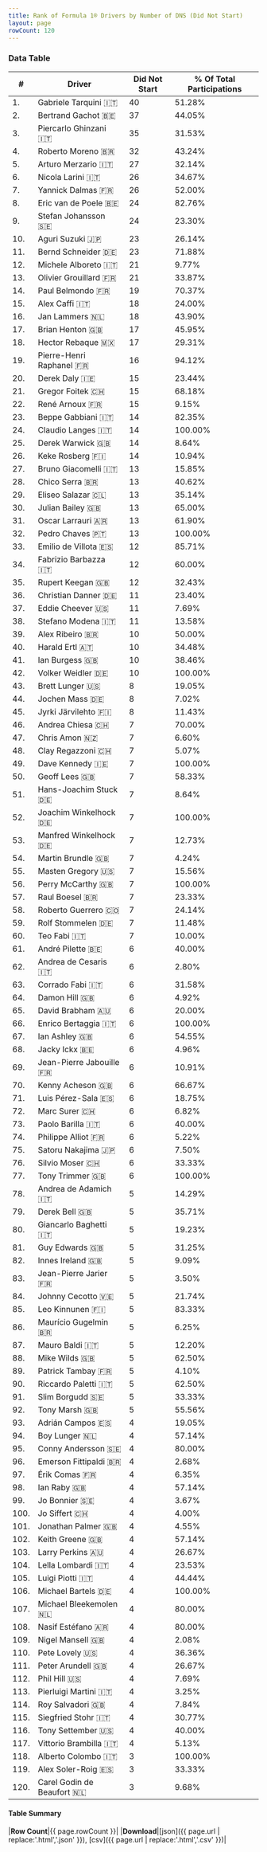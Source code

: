 ```yaml
---
title: Rank of Formula 1® Drivers by Number of DNS (Did Not Start)
layout: page
rowCount: 120
---
```


<canvas id="chart" width="400" height="180"></canvas>
<script>
var data = {
    "datasets": [
        {
            "backgroundColor": "#f3a935",
            "borderColor": "#f68639",
            "borderWidth": 1,
            "data": [
                40.0,
                37.0,
                35.0,
                32.0,
                27.0,
                26.0,
                26.0,
                24.0,
                24.0,
                23.0,
                23.0,
                21.0,
                21.0,
                19.0,
                18.0,
                18.0,
                17.0,
                17.0,
                16.0,
                15.0,
                15.0,
                15.0,
                14.0,
                14.0,
                14.0,
                14.0,
                13.0,
                13.0,
                13.0,
                13.0,
                13.0,
                13.0,
                12.0,
                12.0,
                12.0,
                11.0,
                11.0,
                11.0,
                10.0,
                10.0,
                10.0,
                10.0,
                8.0,
                8.0,
                8.0,
                7.0,
                7.0,
                7.0,
                7.0,
                7.0,
                7.0,
                7.0,
                7.0,
                7.0,
                7.0,
                7.0,
                7.0,
                7.0,
                7.0,
                7.0,
                6.0,
                6.0,
                6.0,
                6.0,
                6.0,
                6.0,
                6.0,
                6.0,
                6.0,
                6.0,
                6.0,
                6.0,
                6.0,
                6.0,
                6.0,
                6.0,
                6.0,
                5.0,
                5.0,
                5.0,
                5.0,
                5.0,
                5.0,
                5.0,
                5.0,
                5.0,
                5.0,
                5.0,
                5.0,
                5.0,
                5.0,
                5.0,
                4.0,
                4.0,
                4.0,
                4.0,
                4.0,
                4.0,
                4.0,
                4.0,
                4.0,
                4.0,
                4.0,
                4.0,
                4.0,
                4.0,
                4.0,
                4.0,
                4.0,
                4.0,
                4.0,
                4.0,
                4.0,
                4.0,
                4.0,
                4.0,
                4.0,
                3.0,
                3.0,
                3.0
            ],
            "label": "Did Not Start"
        }
    ],
    "labels": [
        "Gabriele Tarquini",
        "Bertrand Gachot",
        "Piercarlo Ghinzani",
        "Roberto Moreno",
        "Arturo Merzario",
        "Nicola Larini",
        "Yannick Dalmas",
        "Eric van de Poele",
        "Stefan Johansson",
        "Aguri Suzuki",
        "Bernd Schneider",
        "Michele Alboreto",
        "Olivier Grouillard",
        "Paul Belmondo",
        "Alex Caffi",
        "Jan Lammers",
        "Brian Henton",
        "Hector Rebaque",
        "Pierre-Henri Raphanel",
        "Derek Daly",
        "Gregor Foitek",
        "René Arnoux",
        "Beppe Gabbiani",
        "Claudio Langes",
        "Derek Warwick",
        "Keke Rosberg",
        "Bruno Giacomelli",
        "Chico Serra",
        "Eliseo Salazar",
        "Julian Bailey",
        "Oscar Larrauri",
        "Pedro Chaves",
        "Emilio de Villota",
        "Fabrizio Barbazza",
        "Rupert Keegan",
        "Christian Danner",
        "Eddie Cheever",
        "Stefano Modena",
        "Alex Ribeiro",
        "Harald Ertl",
        "Ian Burgess",
        "Volker Weidler",
        "Brett Lunger",
        "Jochen Mass",
        "Jyrki Järvilehto",
        "Andrea Chiesa",
        "Chris Amon",
        "Clay Regazzoni",
        "Dave Kennedy",
        "Geoff Lees",
        "Hans-Joachim Stuck",
        "Joachim Winkelhock",
        "Manfred Winkelhock",
        "Martin Brundle",
        "Masten Gregory",
        "Perry McCarthy",
        "Raul Boesel",
        "Roberto Guerrero",
        "Rolf Stommelen",
        "Teo Fabi",
        "André Pilette",
        "Andrea de Cesaris",
        "Corrado Fabi",
        "Damon Hill",
        "David Brabham",
        "Enrico Bertaggia",
        "Ian Ashley",
        "Jacky Ickx",
        "Jean-Pierre Jabouille",
        "Kenny Acheson",
        "Luis Pérez-Sala",
        "Marc Surer",
        "Paolo Barilla",
        "Philippe Alliot",
        "Satoru Nakajima",
        "Silvio Moser",
        "Tony Trimmer",
        "Andrea de Adamich",
        "Derek Bell",
        "Giancarlo Baghetti",
        "Guy Edwards",
        "Innes Ireland",
        "Jean-Pierre Jarier",
        "Johnny Cecotto",
        "Leo Kinnunen",
        "Maurício Gugelmin",
        "Mauro Baldi",
        "Mike Wilds",
        "Patrick Tambay",
        "Riccardo Paletti",
        "Slim Borgudd",
        "Tony Marsh",
        "Adrián Campos",
        "Boy Lunger",
        "Conny Andersson",
        "Emerson Fittipaldi",
        "Érik Comas",
        "Ian Raby",
        "Jo Bonnier",
        "Jo Siffert",
        "Jonathan Palmer",
        "Keith Greene",
        "Larry Perkins",
        "Lella Lombardi",
        "Luigi Piotti",
        "Michael Bartels",
        "Michael Bleekemolen",
        "Nasif Estéfano",
        "Nigel Mansell",
        "Pete Lovely",
        "Peter Arundell",
        "Phil Hill",
        "Pierluigi Martini",
        "Roy Salvadori",
        "Siegfried Stohr",
        "Tony Settember",
        "Vittorio Brambilla",
        "Alberto Colombo",
        "Alex Soler-Roig",
        "Carel Godin de Beaufort"
    ]
};
var options = {
  legend: {
    display: false
  },
  scales: {
    xAxes: [{
      ticks: {
        beginAtZero: true,
        maxRotation: 180,
        display: window.innerWidth > 800
      }
    }],
    yAxes: [{
      ticks: {
        beginAtZero: true
      }
    }]
  },
  onResize: function(chart, size) {
    chart.options.scales.xAxes[0].ticks.display = size.width > 800;
  }
};
new Chart("chart", {
    data: data,
    type: 'bar',
    options: options
});
</script>



### Data Table

| # | Driver | Did Not Start | % Of Total Participations |
|--|--|--|--|
| 1. | Gabriele Tarquini 🇮🇹 | 40 | 51.28% |
| 2. | Bertrand Gachot 🇧🇪 | 37 | 44.05% |
| 3. | Piercarlo Ghinzani 🇮🇹 | 35 | 31.53% |
| 4. | Roberto Moreno 🇧🇷 | 32 | 43.24% |
| 5. | Arturo Merzario 🇮🇹 | 27 | 32.14% |
| 6. | Nicola Larini 🇮🇹 | 26 | 34.67% |
| 7. | Yannick Dalmas 🇫🇷 | 26 | 52.00% |
| 8. | Eric van de Poele 🇧🇪 | 24 | 82.76% |
| 9. | Stefan Johansson 🇸🇪 | 24 | 23.30% |
| 10. | Aguri Suzuki 🇯🇵 | 23 | 26.14% |
| 11. | Bernd Schneider 🇩🇪 | 23 | 71.88% |
| 12. | Michele Alboreto 🇮🇹 | 21 | 9.77% |
| 13. | Olivier Grouillard 🇫🇷 | 21 | 33.87% |
| 14. | Paul Belmondo 🇫🇷 | 19 | 70.37% |
| 15. | Alex Caffi 🇮🇹 | 18 | 24.00% |
| 16. | Jan Lammers 🇳🇱 | 18 | 43.90% |
| 17. | Brian Henton 🇬🇧 | 17 | 45.95% |
| 18. | Hector Rebaque 🇲🇽 | 17 | 29.31% |
| 19. | Pierre-Henri Raphanel 🇫🇷 | 16 | 94.12% |
| 20. | Derek Daly 🇮🇪 | 15 | 23.44% |
| 21. | Gregor Foitek 🇨🇭 | 15 | 68.18% |
| 22. | René Arnoux 🇫🇷 | 15 | 9.15% |
| 23. | Beppe Gabbiani 🇮🇹 | 14 | 82.35% |
| 24. | Claudio Langes 🇮🇹 | 14 | 100.00% |
| 25. | Derek Warwick 🇬🇧 | 14 | 8.64% |
| 26. | Keke Rosberg 🇫🇮 | 14 | 10.94% |
| 27. | Bruno Giacomelli 🇮🇹 | 13 | 15.85% |
| 28. | Chico Serra 🇧🇷 | 13 | 40.62% |
| 29. | Eliseo Salazar 🇨🇱 | 13 | 35.14% |
| 30. | Julian Bailey 🇬🇧 | 13 | 65.00% |
| 31. | Oscar Larrauri 🇦🇷 | 13 | 61.90% |
| 32. | Pedro Chaves 🇵🇹 | 13 | 100.00% |
| 33. | Emilio de Villota 🇪🇸 | 12 | 85.71% |
| 34. | Fabrizio Barbazza 🇮🇹 | 12 | 60.00% |
| 35. | Rupert Keegan 🇬🇧 | 12 | 32.43% |
| 36. | Christian Danner 🇩🇪 | 11 | 23.40% |
| 37. | Eddie Cheever 🇺🇸 | 11 | 7.69% |
| 38. | Stefano Modena 🇮🇹 | 11 | 13.58% |
| 39. | Alex Ribeiro 🇧🇷 | 10 | 50.00% |
| 40. | Harald Ertl 🇦🇹 | 10 | 34.48% |
| 41. | Ian Burgess 🇬🇧 | 10 | 38.46% |
| 42. | Volker Weidler 🇩🇪 | 10 | 100.00% |
| 43. | Brett Lunger 🇺🇸 | 8 | 19.05% |
| 44. | Jochen Mass 🇩🇪 | 8 | 7.02% |
| 45. | Jyrki Järvilehto 🇫🇮 | 8 | 11.43% |
| 46. | Andrea Chiesa 🇨🇭 | 7 | 70.00% |
| 47. | Chris Amon 🇳🇿 | 7 | 6.60% |
| 48. | Clay Regazzoni 🇨🇭 | 7 | 5.07% |
| 49. | Dave Kennedy 🇮🇪 | 7 | 100.00% |
| 50. | Geoff Lees 🇬🇧 | 7 | 58.33% |
| 51. | Hans-Joachim Stuck 🇩🇪 | 7 | 8.64% |
| 52. | Joachim Winkelhock 🇩🇪 | 7 | 100.00% |
| 53. | Manfred Winkelhock 🇩🇪 | 7 | 12.73% |
| 54. | Martin Brundle 🇬🇧 | 7 | 4.24% |
| 55. | Masten Gregory 🇺🇸 | 7 | 15.56% |
| 56. | Perry McCarthy 🇬🇧 | 7 | 100.00% |
| 57. | Raul Boesel 🇧🇷 | 7 | 23.33% |
| 58. | Roberto Guerrero 🇨🇴 | 7 | 24.14% |
| 59. | Rolf Stommelen 🇩🇪 | 7 | 11.48% |
| 60. | Teo Fabi 🇮🇹 | 7 | 10.00% |
| 61. | André Pilette 🇧🇪 | 6 | 40.00% |
| 62. | Andrea de Cesaris 🇮🇹 | 6 | 2.80% |
| 63. | Corrado Fabi 🇮🇹 | 6 | 31.58% |
| 64. | Damon Hill 🇬🇧 | 6 | 4.92% |
| 65. | David Brabham 🇦🇺 | 6 | 20.00% |
| 66. | Enrico Bertaggia 🇮🇹 | 6 | 100.00% |
| 67. | Ian Ashley 🇬🇧 | 6 | 54.55% |
| 68. | Jacky Ickx 🇧🇪 | 6 | 4.96% |
| 69. | Jean-Pierre Jabouille 🇫🇷 | 6 | 10.91% |
| 70. | Kenny Acheson 🇬🇧 | 6 | 66.67% |
| 71. | Luis Pérez-Sala 🇪🇸 | 6 | 18.75% |
| 72. | Marc Surer 🇨🇭 | 6 | 6.82% |
| 73. | Paolo Barilla 🇮🇹 | 6 | 40.00% |
| 74. | Philippe Alliot 🇫🇷 | 6 | 5.22% |
| 75. | Satoru Nakajima 🇯🇵 | 6 | 7.50% |
| 76. | Silvio Moser 🇨🇭 | 6 | 33.33% |
| 77. | Tony Trimmer 🇬🇧 | 6 | 100.00% |
| 78. | Andrea de Adamich 🇮🇹 | 5 | 14.29% |
| 79. | Derek Bell 🇬🇧 | 5 | 35.71% |
| 80. | Giancarlo Baghetti 🇮🇹 | 5 | 19.23% |
| 81. | Guy Edwards 🇬🇧 | 5 | 31.25% |
| 82. | Innes Ireland 🇬🇧 | 5 | 9.09% |
| 83. | Jean-Pierre Jarier 🇫🇷 | 5 | 3.50% |
| 84. | Johnny Cecotto 🇻🇪 | 5 | 21.74% |
| 85. | Leo Kinnunen 🇫🇮 | 5 | 83.33% |
| 86. | Maurício Gugelmin 🇧🇷 | 5 | 6.25% |
| 87. | Mauro Baldi 🇮🇹 | 5 | 12.20% |
| 88. | Mike Wilds 🇬🇧 | 5 | 62.50% |
| 89. | Patrick Tambay 🇫🇷 | 5 | 4.10% |
| 90. | Riccardo Paletti 🇮🇹 | 5 | 62.50% |
| 91. | Slim Borgudd 🇸🇪 | 5 | 33.33% |
| 92. | Tony Marsh 🇬🇧 | 5 | 55.56% |
| 93. | Adrián Campos 🇪🇸 | 4 | 19.05% |
| 94. | Boy Lunger 🇳🇱 | 4 | 57.14% |
| 95. | Conny Andersson 🇸🇪 | 4 | 80.00% |
| 96. | Emerson Fittipaldi 🇧🇷 | 4 | 2.68% |
| 97. | Érik Comas 🇫🇷 | 4 | 6.35% |
| 98. | Ian Raby 🇬🇧 | 4 | 57.14% |
| 99. | Jo Bonnier 🇸🇪 | 4 | 3.67% |
| 100. | Jo Siffert 🇨🇭 | 4 | 4.00% |
| 101. | Jonathan Palmer 🇬🇧 | 4 | 4.55% |
| 102. | Keith Greene 🇬🇧 | 4 | 57.14% |
| 103. | Larry Perkins 🇦🇺 | 4 | 26.67% |
| 104. | Lella Lombardi 🇮🇹 | 4 | 23.53% |
| 105. | Luigi Piotti 🇮🇹 | 4 | 44.44% |
| 106. | Michael Bartels 🇩🇪 | 4 | 100.00% |
| 107. | Michael Bleekemolen 🇳🇱 | 4 | 80.00% |
| 108. | Nasif Estéfano 🇦🇷 | 4 | 80.00% |
| 109. | Nigel Mansell 🇬🇧 | 4 | 2.08% |
| 110. | Pete Lovely 🇺🇸 | 4 | 36.36% |
| 111. | Peter Arundell 🇬🇧 | 4 | 26.67% |
| 112. | Phil Hill 🇺🇸 | 4 | 7.69% |
| 113. | Pierluigi Martini 🇮🇹 | 4 | 3.25% |
| 114. | Roy Salvadori 🇬🇧 | 4 | 7.84% |
| 115. | Siegfried Stohr 🇮🇹 | 4 | 30.77% |
| 116. | Tony Settember 🇺🇸 | 4 | 40.00% |
| 117. | Vittorio Brambilla 🇮🇹 | 4 | 5.13% |
| 118. | Alberto Colombo 🇮🇹 | 3 | 100.00% |
| 119. | Alex Soler-Roig 🇪🇸 | 3 | 33.33% |
| 120. | Carel Godin de Beaufort 🇳🇱 | 3 | 9.68% |

#### Table Summary

|**Row Count**|{{ page.rowCount }}|
|**Download**|[json]({{ page.url | replace:'.html','.json' }}), [csv]({{ page.url | replace:'.html','.csv' }})|
